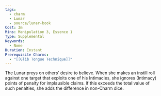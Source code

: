 ```yaml
---
tags:
  - charm
  - Lunar
  - source/lunar-book
Cost: 3m
Mins: Manipulation 3, Essence 1
Type: Supplemental
Keywords:
  - None
Duration: Instant
Prerequisite Charms:
  - "[[Glib Tongue Technique]]"
---
```

The Lunar preys on others’ desire to believe. When she makes an instill roll against one target that exploits one of his Intimacies, she ignores (Intimacy) points of penalty for implausible claims. If this exceeds the total value of such penalties, she adds the difference in non-Charm dice.